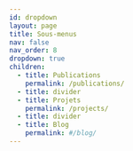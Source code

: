 ```yaml
---
id: dropdown
layout: page
title: Sous-menus
nav: false
nav_order: 8
dropdown: true
children:
  - title: Publications
    permalink: /publications/
  - title: divider
  - title: Projets
    permalink: /projects/
  - title: divider
  - title: Blog
    permalink: #/blog/
---
```

